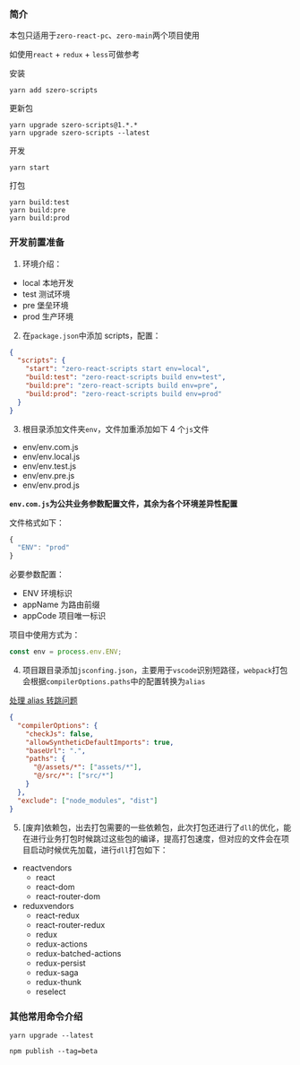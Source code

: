 ### 简介

本包只适用于`zero-react-pc`、`zero-main`两个项目使用

如使用`react` + `redux` + `less`可做参考

安装

```
yarn add szero-scripts
```

更新包

```shell
yarn upgrade szero-scripts@1.*.*
yarn upgrade szero-scripts --latest
```

开发

```shell
yarn start
```

打包

```shell
yarn build:test
yarn build:pre
yarn build:prod
```

### 开发前置准备

1. 环境介绍：

- local 本地开发
- test 测试环境
- pre 堡垒环境
- prod 生产环境

2. 在`package.json`中添加 scripts，配置：

```json
{
  "scripts": {
    "start": "zero-react-scripts start env=local",
    "build:test": "zero-react-scripts build env=test",
    "build:pre": "zero-react-scripts build env=pre",
    "build:prod": "zero-react-scripts build env=prod"
  }
}
```

3. 根目录添加文件夹`env`，文件加重添加如下 4 个`js`文件

- env/env.com.js
- env/env.local.js
- env/env.test.js
- env/env.pre.js
- env/env.prod.js

**`env.com.js`为公共业务参数配置文件，其余为各个环境差异性配置**

文件格式如下：

```js
{
  "ENV": "prod"
}
```

必要参数配置：

- ENV 环境标识
- appName 为路由前缀
- appCode 项目唯一标识

项目中使用方式为：

```js
const env = process.env.ENV;
```

4. 项目跟目录添加`jsconfing.json`，主要用于`vscode`识别短路径，`webpack`打包会根据`compilerOptions.paths`中的配置转换为`alias`

[处理 alias 转跳问题](https://code.visualstudio.com/docs/languages/jsconfig)

```json
{
  "compilerOptions": {
    "checkJs": false,
    "allowSyntheticDefaultImports": true,
    "baseUrl": ".",
    "paths": {
      "@/assets/*": ["assets/*"],
      "@/src/*": ["src/*"]
    }
  },
  "exclude": ["node_modules", "dist"]
}
```

5. [废弃]依赖包，出去打包需要的一些依赖包，此次打包还进行了`dll`的优化，能在进行业务打包时候跳过这些包的编译，提高打包速度，但对应的文件会在项目启动时候优先加载，进行`dll`打包如下：

- reactvendors
  - react
  - react-dom
  - react-router-dom
- reduxvendors
  - react-redux
  - react-router-redux
  - redux
  - redux-actions
  - redux-batched-actions
  - redux-persist
  - redux-saga
  - redux-thunk
  - reselect

### 其他常用命令介绍

```shell
yarn upgrade --latest

npm publish --tag=beta
```
